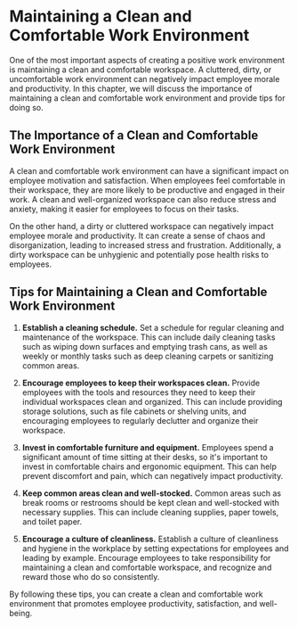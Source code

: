 Maintaining a Clean and Comfortable Work Environment
=====================================================================================================

One of the most important aspects of creating a positive work environment is maintaining a clean and comfortable workspace. A cluttered, dirty, or uncomfortable work environment can negatively impact employee morale and productivity. In this chapter, we will discuss the importance of maintaining a clean and comfortable work environment and provide tips for doing so.

The Importance of a Clean and Comfortable Work Environment
----------------------------------------------------------

A clean and comfortable work environment can have a significant impact on employee motivation and satisfaction. When employees feel comfortable in their workspace, they are more likely to be productive and engaged in their work. A clean and well-organized workspace can also reduce stress and anxiety, making it easier for employees to focus on their tasks.

On the other hand, a dirty or cluttered workspace can negatively impact employee morale and productivity. It can create a sense of chaos and disorganization, leading to increased stress and frustration. Additionally, a dirty workspace can be unhygienic and potentially pose health risks to employees.

Tips for Maintaining a Clean and Comfortable Work Environment
-------------------------------------------------------------

1. **Establish a cleaning schedule.** Set a schedule for regular cleaning and maintenance of the workspace. This can include daily cleaning tasks such as wiping down surfaces and emptying trash cans, as well as weekly or monthly tasks such as deep cleaning carpets or sanitizing common areas.

2. **Encourage employees to keep their workspaces clean.** Provide employees with the tools and resources they need to keep their individual workspaces clean and organized. This can include providing storage solutions, such as file cabinets or shelving units, and encouraging employees to regularly declutter and organize their workspace.

3. **Invest in comfortable furniture and equipment.** Employees spend a significant amount of time sitting at their desks, so it's important to invest in comfortable chairs and ergonomic equipment. This can help prevent discomfort and pain, which can negatively impact productivity.

4. **Keep common areas clean and well-stocked.** Common areas such as break rooms or restrooms should be kept clean and well-stocked with necessary supplies. This can include cleaning supplies, paper towels, and toilet paper.

5. **Encourage a culture of cleanliness.** Establish a culture of cleanliness and hygiene in the workplace by setting expectations for employees and leading by example. Encourage employees to take responsibility for maintaining a clean and comfortable workspace, and recognize and reward those who do so consistently.

By following these tips, you can create a clean and comfortable work environment that promotes employee productivity, satisfaction, and well-being.
